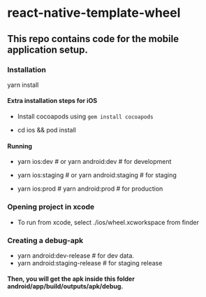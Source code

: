 # react-native-template-wheel
## This repo contains code for the mobile application setup.

### Installation
yarn install
#### Extra installation steps for iOS
- Install cocoapods using `gem install cocoapods`

- cd ios && pod install
#### Running
- yarn ios:dev # or yarn android:dev # for development

- yarn ios:staging # or yarn android:staging # for staging

- yarn ios:prod # yarn android:prod # for production

### Opening project in xcode
- To run from xcode, select ./ios/wheel.xcworkspace from finder

### Creating a debug-apk
- yarn android:dev-release # for dev data.
- yarn android:staging-release # for staging release

#### Then, you will get the apk inside this folder android/app/build/outputs/apk/debug.
